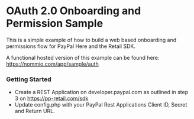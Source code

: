 # OAuth 2.0 Onboarding and Permission Sample
This is a simple example of how to build a web based onboarding and permissions flow for PayPal Here and the Retail SDK.

A functional hosted version of this example can be found here: <https://nommio.com/app/sample/auth>

### Getting Started
 * Create a REST Application on developer.paypal.com as outlined in step 3 on <https://pp-retail.com/sdk>
 * Update config.php with your PayPal Rest Applications Client ID, Secret and Return URL.
